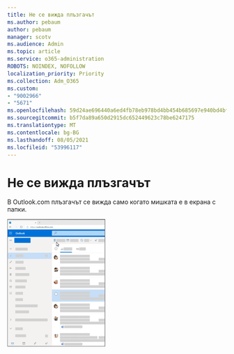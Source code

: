 ```yaml
---
title: Не се вижда плъзгачът
ms.author: pebaum
author: pebaum
manager: scotv
ms.audience: Admin
ms.topic: article
ms.service: o365-administration
ROBOTS: NOINDEX, NOFOLLOW
localization_priority: Priority
ms.collection: Adm_O365
ms.custom:
- "9002966"
- "5671"
ms.openlocfilehash: 59d24ae696440a6ed4fb78eb978bd4bb454b685697e940bd4bfbf8b9009f141e
ms.sourcegitcommit: b5f7da89a650d2915dc652449623c78be6247175
ms.translationtype: MT
ms.contentlocale: bg-BG
ms.lasthandoff: 08/05/2021
ms.locfileid: "53996117"
---
```

# <a name="cannot-see-the-scroll-bar"></a>Не се вижда плъзгачът

В Outlook.com плъзгачът се вижда само когато мишката е в екрана с папки.

![Мишката е върху плъзгача на папка "Входящи"](media/16353_mouse_over_inbox_scrollbar-225x292.gif)
